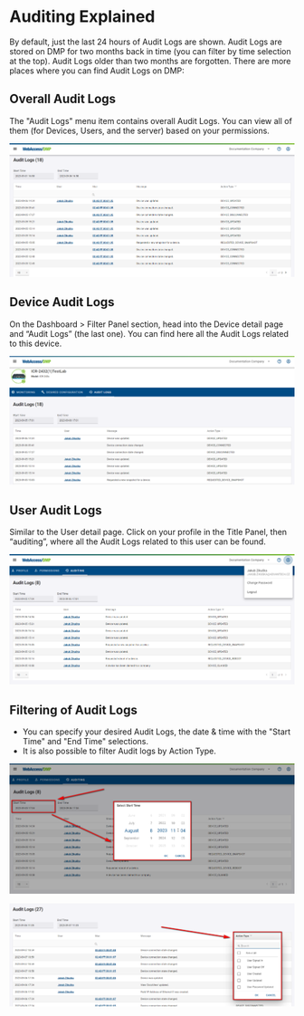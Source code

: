 # Auditing Explained 

By default, just the last 24 hours of Audit Logs are shown. Audit Logs are stored on DMP for two months back in time (you can filter by time selection at the top). Audit Logs older than two months are forgotten.
There are more places where you can find Audit Logs on DMP:

## Overall Audit Logs

The "Audit Logs" menu item contains overall Audit Logs. You can view all of them (for Devices, Users, and the server) based on your permissions. 

![Overall Audit Logs](./auditing-overall.png "Overall Audit Logs")

## Device Audit Logs

On the Dashboard > Filter Panel section, head into the Device detail page and “Audit Logs” (the last one). You can find here all the Audit Logs related to this device.

![Device Audit Logs](./auditing-device.png "Device Audit Logs")


## User Audit Logs

Similar to the User detail page. Click on your profile in the Title Panel, then “auditing”, where all the Audit Logs related to this user can be found.

![User Audit Logs](./auditing-user.png "User Audit Logs")


## Filtering of Audit Logs

- You can specify your desired Audit Logs, the date & time with the "Start Time" and "End Time" selections. 
- It is also possible to filter Audit logs by Action Type.

![Filtering Audit Logs](./auditing-filters.png "Filtering Audit Logs")

![Filtering by Action Type](./action_type.png "Filtering by Action Type")